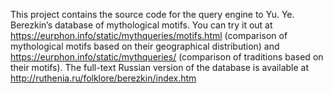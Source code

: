 This project contains the source code for the query engine to Yu. Ye. Berezkin’s database of mythological motifs. You can try it out at https://eurphon.info/static/mythqueries/motifs.html (comparison of mythological motifs based on their geographical distribution) and https://eurphon.info/static/mythqueries/ (comparison of traditions based on their motifs). The full-text Russian version of the database is available at http://ruthenia.ru/folklore/berezkin/index.htm

